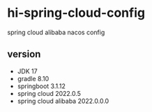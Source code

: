 # hi-spring-cloud-config
spring cloud alibaba nacos config



## version
- JDK 17
- gradle 8.10
- springboot 3.1.12
- spring cloud 2022.0.5
- spring cloud alibaba 2022.0.0.0



